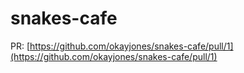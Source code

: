 # snakes-cafe

PR: [https://github.com/okayjones/snakes-cafe/pull/1](https://github.com/okayjones/snakes-cafe/pull/1)
